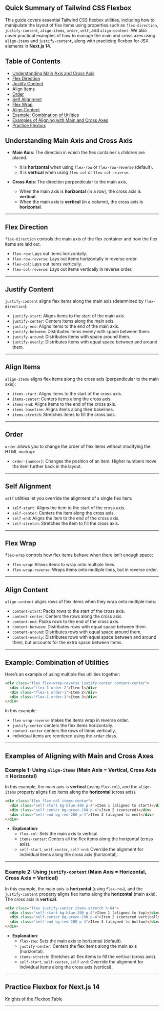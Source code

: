 ## Quick Summary of Tailwind CSS Flexbox 

This guide covers essential Tailwind CSS flexbox utilities, including how to manipulate the layout of flex items using properties such as `flex-direction`, `justify-content`, `align-items`, `order`, `self`, and `align-content`. We also cover practical examples of how to manage the main and cross axes using `align-items` and `justify-content`, along with practicing flexbox for JSX elements in **Next.js 14**.

## Table of Contents
- [Understanding Main Axis and Cross Axis](#understanding-main-axis-and-cross-axis)
- [Flex Direction](#flex-direction)
- [Justify Content](#justify-content)
- [Align Items](#align-items)
- [Order](#order)
- [Self Alignment](#self-alignment)
- [Flex Wrap](#flex-wrap)
- [Align Content](#align-content)
- [Example: Combination of Utilities](#example-combination-of-utilities)
- [Examples of Aligning with Main and Cross Axes](#examples-of-aligning-with-main-and-cross-axes)
- [Practice Flexbox](#practice-flexbox)

## Understanding Main Axis and Cross Axis

- **Main Axis**: The direction in which the flex container's children are placed. 
  - It is **horizontal** when using `flex-row` or `flex-row-reverse` (default).
  - It is **vertical** when using `flex-col` or `flex-col-reverse`.

- **Cross Axis**: The direction perpendicular to the main axis.
  - When the main axis is **horizontal** (in a row), the cross axis is **vertical**.
  - When the main axis is **vertical** (in a column), the cross axis is **horizontal**.

---

## Flex Direction
`flex-direction` controls the main axis of the flex container and how the flex items are laid out.

- `flex-row`: Lays out items horizontally.
- `flex-row-reverse`: Lays out items horizontally in reverse order.
- `flex-col`: Lays out items vertically.
- `flex-col-reverse`: Lays out items vertically in reverse order.

---

## Justify Content
`justify-content` aligns flex items along the main axis (determined by `flex-direction`):

- `justify-start`: Aligns items to the start of the main axis.
- `justify-center`: Centers items along the main axis.
- `justify-end`: Aligns items to the end of the main axis.
- `justify-between`: Distributes items evenly with space between them.
- `justify-around`: Distributes items with space around them.
- `justify-evenly`: Distributes items with equal space between and around them.

---

## Align Items
`align-items` aligns flex items along the cross axis (perpendicular to the main axis):

- `items-start`: Aligns items to the start of the cross axis.
- `items-center`: Centers items along the cross axis.
- `items-end`: Aligns items to the end of the cross axis.
- `items-baseline`: Aligns items along their baselines.
- `items-stretch`: Stretches items to fill the cross axis.

---

## Order
`order` allows you to change the order of flex items without modifying the HTML markup:

- `order-{number}`: Changes the position of an item. Higher numbers move the item further back in the layout.

---

## Self Alignment
`self` utilities let you override the alignment of a single flex item:

- `self-start`: Aligns the item to the start of the cross axis.
- `self-center`: Centers the item along the cross axis.
- `self-end`: Aligns the item to the end of the cross axis.
- `self-stretch`: Stretches the item to fill the cross axis.

---

## Flex Wrap
`flex-wrap` controls how flex items behave when there isn’t enough space:

- `flex-wrap`: Allows items to wrap onto multiple lines.
- `flex-wrap-reverse`: Wraps items onto multiple lines, but in reverse order.

---

## Align Content
`align-content` aligns rows of flex items when they wrap onto multiple lines:

- `content-start`: Packs rows to the start of the cross axis.
- `content-center`: Centers the rows along the cross axis.
- `content-end`: Packs rows to the end of the cross axis.
- `content-between`: Distributes rows with equal space between them.
- `content-around`: Distributes rows with equal space around them.
- `content-evenly`: Distributes rows with equal space between and around them, but accounts for the extra space between items.

---

## Example: Combination of Utilities
Here’s an example of using multiple flex utilities together:

```html
<div class="flex flex-wrap-reverse justify-center content-center">
  <div class="flex-1 order-2">Item 1</div>
  <div class="flex-1 order-1">Item 2</div>
  <div class="flex-1 order-3">Item 3</div>
</div>
```

In this example:
- `flex-wrap-reverse` makes the items wrap in reverse order.
- `justify-center` centers the flex items horizontally.
- `content-center` centers the rows of items vertically.
- Individual items are reordered using the `order` class.

---

## Examples of Aligning with Main and Cross Axes

### Example 1: Using `align-items` (Main Axis = Vertical, Cross Axis = Horizontal)

In this example, the main axis is **vertical** (using `flex-col`), and the `align-items` property aligns flex items along the **horizontal** (cross axis).

```html
<div class="flex flex-col items-center">
  <div class="self-start bg-blue-200 p-4">Item 1 (aligned to start)</div>
  <div class="self-center bg-green-200 p-4">Item 2 (centered)</div>
  <div class="self-end bg-red-200 p-4">Item 3 (aligned to end)</div>
</div>
```

- **Explanation**:
  - `flex-col`: Sets the main axis to vertical.
  - `items-center`: Centers all the flex items along the horizontal (cross axis).
  - `self-start`, `self-center`, `self-end`: Override the alignment for individual items along the cross axis (horizontal).

---

### Example 2: Using `justify-content` (Main Axis = Horizontal, Cross Axis = Vertical)

In this example, the main axis is **horizontal** (using `flex-row`), and the `justify-content` property aligns flex items along the **horizontal** (main axis). The cross axis is **vertical**.

```html
<div class="flex justify-center items-stretch h-64">
  <div class="self-start bg-blue-200 p-4">Item 1 (aligned to top)</div>
  <div class="self-center bg-green-200 p-4">Item 2 (centered vertically)</div>
  <div class="self-end bg-red-200 p-4">Item 3 (aligned to bottom)</div>
</div>
```

- **Explanation**:
  - `flex-row`: Sets the main axis to horizontal (default).
  - `justify-center`: Centers the flex items along the main axis (horizontal).
  - `items-stretch`: Stretches all flex items to fill the vertical (cross axis).
  - `self-start`, `self-center`, `self-end`: Override the alignment for individual items along the cross axis (vertical).

---

## Practice Flexbox for  **Next.js 14** 
[Knights of the Flexbox Table](https://knightsoftheflexboxtable.com/)

---